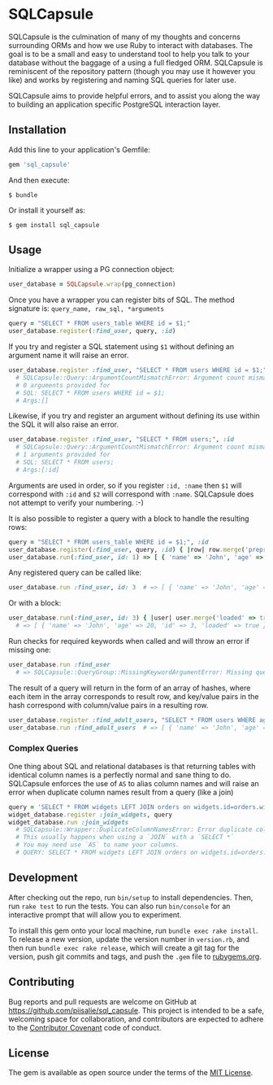 # SQLCapsule

SQLCapsule is the culmination of many of my thoughts and concerns surrounding ORMs and how
we use Ruby to interact with databases. The goal is to be a small and easy to understand
tool to help you talk to your database without the baggage of a using a full fledged ORM.
SQLCapsule is reminiscent of the repository pattern (though you may use it however you like)
and works by registering and naming SQL queries for later use.

SQLCapsule aims to provide helpful errors, and to assist you along the way to building
an application specific PostgreSQL interaction layer.

## Installation

Add this line to your application's Gemfile:

```ruby
gem 'sql_capsule'
```

And then execute:

    $ bundle

Or install it yourself as:

    $ gem install sql_capsule

## Usage

Initialize a wrapper using a PG connection object:
```ruby
user_database = SQLCapsule.wrap(pg_connection)
```

Once you have a wrapper you can register bits of SQL. The method
signature is: `query_name, raw_sql, *arguments`

```ruby
query = "SELECT * FROM users_table WHERE id = $1;"
user_database.register(:find_user, query, :id)
```

If you try and register a SQL statement using `$1` without defining an
argument name it will raise an error.

```ruby
user_database.register :find_user, "SELECT * FROM users WHERE id = $1;"
  # SQLCapsule::Query::ArgumentCountMismatchError: Argument count mismatch
  # 0 arguments provided for
  # SQL: SELECT * FROM users WHERE id = $1;
  # Args:[]
```

Likewise, if you try and register an argument without defining
its use within the SQL it will also raise an error.

```ruby
user_database.register :find_user, "SELECT * FROM users;", :id
  # SQLCapsule::Query::ArgumentCountMismatchError: Argument count mismatch
  # 1 arguments provided for
  # SQL: SELECT * FROM users;
  # Args:[:id]
```

Arguments are used in order, so if you register `:id, :name` then `$1` will
correspond with `:id` and `$2` will correspond with `:name`. SQLCapsule does
not attempt to verify your numbering. :-)

It is also possible to register a query with a block to handle the resulting rows:

```ruby
query = "SELECT * FROM users_table WHERE id = $1;", :id
user_database.register(:find_user, query, :id) { |row| row.merge('preprocessed' => true) }
user_database.run(:find_user, id: 1) => [ { 'name' => 'John', 'age' => 20, 'id' => 3, 'preprocessed' => true} ]
```

Any registered query can be called like:
```ruby
user_database.run :find_user, id: 3  # => [ { 'name' => 'John', 'age' => 20, 'id' => 3 } ]
```

Or with a block:
```ruby
user_database.run(:find_user, id: 3) { |user| user.merge('loaded' => true) }
  # => [ { 'name' => 'John', 'age' => 20, 'id' => 3, 'loaded' => true } ]
```

Run checks for required keywords when called and will throw an error if missing one:
```ruby
user_database.run :find_user
  # => SQLCapsule::QueryGroup::MissingKeywordArgumentError: Missing query argument: id
```

The result of a query will return in the form of an array of hashes, where each item in
the array corresponds to result row, and key/value pairs in the hash correspond with
column/value pairs in a resulting row.

```ruby
user_database.register :find_adult_users, "SELECT * FROM users WHERE age >= 18;"
user_database.run :find_adult_users  # => [ { 'name' => 'John', 'age' => 20 }, { 'name' =>  'Anne', 'age' =>  23 } ]
```

### Complex Queries

One thing about SQL and relational databases is that returning tables with identical
column names is a perfectly normal and sane thing to do. SQLCapsule enforces the use
of `AS` to alias column names and will raise an error when duplicate column names result
from a query (like a join)

```ruby
query = 'SELECT * FROM widgets LEFT JOIN orders on widgets.id=orders.widget_id;'
widget_database.register :join_widgets, query
widget_database.run :join_widgets
  # SQLCapsule::Wrapper::DuplicateColumnNamesError: Error duplicate column names in resulting table: ["name", "price", "id", "widget_id", "amount", "id"]
  # This usually happens when using a `JOIN` with a `SELECT *`
  # You may need use `AS` to name your columns.
  # QUERY: SELECT * FROM widgets LEFT JOIN orders on widgets.id=orders.widget_id;
```

## Development

After checking out the repo, run `bin/setup` to install dependencies. Then, run `rake test` to run the tests. You can also run `bin/console` for an interactive prompt that will allow you to experiment.

To install this gem onto your local machine, run `bundle exec rake install`. To release a new version, update the version number in `version.rb`, and then run `bundle exec rake release`, which will create a git tag for the version, push git commits and tags, and push the `.gem` file to [rubygems.org](https://rubygems.org).

## Contributing

Bug reports and pull requests are welcome on GitHub at https://github.com/piisalie/sql_capsule. This project is intended to be a safe, welcoming space for collaboration, and contributors are expected to adhere to the [Contributor Covenant](contributor-covenant.org) code of conduct.


## License

The gem is available as open source under the terms of the [MIT License](http://opensource.org/licenses/MIT).

